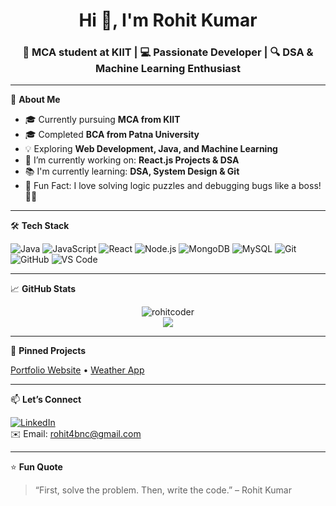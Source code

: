 <h1 align="center">Hi 👋, I'm Rohit Kumar</h1>
<h3 align="center">🚀 MCA student at KIIT | 💻 Passionate Developer | 🔍 DSA & Machine Learning Enthusiast</h3>

---

🌟 **About Me**

- 🎓 Currently pursuing **MCA from KIIT**
- 🎓 Completed **BCA from Patna University**
- 💡 Exploring **Web Development, Java, and Machine Learning**
- 🔭 I’m currently working on: **React.js Projects & DSA**
- 📚 I'm currently learning: **DSA, System Design & Git**
- 🧠 Fun Fact: I love solving logic puzzles and debugging bugs like a boss! 🐛🔧

---

🛠️ **Tech Stack**

![Java](https://img.shields.io/badge/-Java-333333?style=flat&logo=java)
![JavaScript](https://img.shields.io/badge/-JavaScript-333333?style=flat&logo=javascript)
![React](https://img.shields.io/badge/-React-333333?style=flat&logo=react)
![Node.js](https://img.shields.io/badge/-Node.js-333333?style=flat&logo=node.js)
![MongoDB](https://img.shields.io/badge/-MongoDB-333333?style=flat&logo=mongodb)
![MySQL](https://img.shields.io/badge/-MySQL-333333?style=flat&logo=mysql)
![Git](https://img.shields.io/badge/-Git-333333?style=flat&logo=git)
![GitHub](https://img.shields.io/badge/-GitHub-333333?style=flat&logo=github)
![VS Code](https://img.shields.io/badge/-VS%20Code-333333?style=flat&logo=visual-studio-code)

---

📈 **GitHub Stats**

<p align="center">
  <img src="https://github-readme-stats.vercel.app/api?username=rohitcoder&show_icons=true&theme=radical" alt="rohitcoder" />
  <br />
  <img src="https://streak-stats.demolab.com/?user=rohitcoder&theme=radical" />
</p>

---

📌 **Pinned Projects**

[Portfolio Website](https://rohitc154.github.io/Portfolio/) • [Weather App](https://rohitc154.github.io/Weather_Status/)

---

📫 **Let’s Connect**

[![LinkedIn](https://img.shields.io/badge/-Rohit%20Kumar-blue?style=flat-square&logo=Linkedin&logoColor=white&link=https://linkedin.com/in/your-link)](https://linkedin.com/in/your-link)  
✉️ Email: [rohit4bnc@gmail.com](mailto:rohit4bnc@gmail.com)

---

⭐ **Fun Quote**

> “First, solve the problem. Then, write the code.” – Rohit Kumar



<!--
**rohitc154/rohitc154** is a ✨ _special_ ✨ repository because its `README.md` (this file) appears on your GitHub profile.

Here are some ideas to get you started:

- 🔭 I’m currently working on ...
- 🌱 I’m currently learning ...
- 👯 I’m looking to collaborate on ...
- 🤔 I’m looking for help with ...
- 💬 Ask me about ...
- 📫 How to reach me: ...
- 😄 Pronouns: ...
- ⚡ Fun fact: ...
-->
